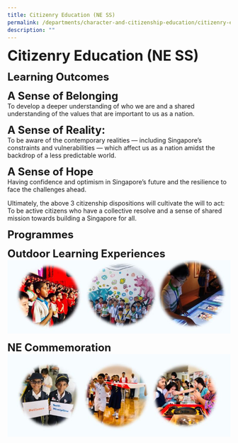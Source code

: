 ```yaml
---
title: Citizenry Education (NE SS)
permalink: /departments/character-and-citizenship-education/citizenry-education-ne-ss/
description: ""
---
```


**<font size=6>Citizenry Education (NE SS)</font>**

**<font size=5>Learning Outcomes</font>** <br>

**<font size=5>A Sense of Belonging</font>** <br>
To develop a deeper understanding of who we are and a shared understanding of the values that are important to us as a nation.

**<font size=5>A Sense of Reality:</font>** <br>
To be aware of the contemporary realities — including Singapore’s constraints and vulnerabilities — which affect us as a nation amidst the backdrop of a less predictable world.

**<font size=5>A Sense of Hope</font>** <br>
Having confidence and optimism in Singapore’s future and the resilience to face the challenges ahead.  
  

Ultimately, the above 3 citizenship dispositions will cultivate the will to act: To be active citizens who have a collective resolve and a sense of shared mission towards building a Singapore for all.

  
**<font size=5>Programmes</font>** <br>

**<font size=5>Outdoor Learning Experiences</font>** <br>
![](/images/Departments/Citizenry%20Education%201.jpg)

**<font size=5>NE Commemoration</font>** <br>
![](/images/Departments/Citizenry%20Education%202.jpg)